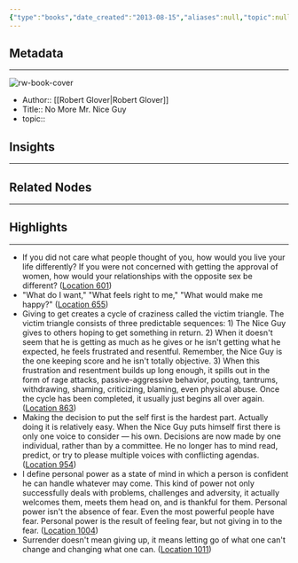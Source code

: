 ```yaml
---
{"type":"books","date_created":"2013-08-15","aliases":null,"topic":null,"url":null,"layout":null,"banner":null,"dg-publish":true,"tags":null,"permalink":"/300-biblio/100-books/no-more-mr-nice-guy/","dgPassFrontmatter":true,"created":"2023-10-20T12:44:15.000-05:00","updated":"2023-10-20T12:44:15.000-05:00"}
---
```


## Metadata
---
![rw-book-cover](https://images-na.ssl-images-amazon.com/images/I/515WyTW-5PL._SL200_.jpg)
- Author:: [[Robert Glover\|Robert Glover]]
- Title:: No More Mr. Nice Guy
- topic::  



## Insights
---
## Related Nodes
---

## Highlights 
---
- If you did not care what people thought of you, how would you live your life differently? If you were not concerned with getting the approval of women, how would your relationships with the opposite sex be different? ([Location 601](https://readwise.io/to_kindle?action=open&asin=B004C438CW&location=601))
- "What do I want," "What feels right to me," "What would make me happy?" ([Location 655](https://readwise.io/to_kindle?action=open&asin=B004C438CW&location=655))
- Giving to get creates a cycle of craziness called the victim triangle. The victim triangle consists of three predictable sequences: 1) The Nice Guy gives to others hoping to get something in return. 2) When it doesn't seem that he is getting as much as he gives or he isn't getting what he expected, he feels frustrated and resentful. Remember, the Nice Guy is the one keeping score and he isn't totally objective. 3) When this frustration and resentment builds up long enough, it spills out in the form of rage attacks, passive-aggressive behavior, pouting, tantrums, withdrawing, shaming, criticizing, blaming, even physical abuse. Once the cycle has been completed, it usually just begins all over again. ([Location 863](https://readwise.io/to_kindle?action=open&asin=B004C438CW&location=863))
- Making the decision to put the self first is the hardest part. Actually doing it is relatively easy. When the Nice Guy puts himself first there is only one voice to consider — his own. Decisions are now made by one individual, rather than by a committee. He no longer has to mind read, predict, or try to please multiple voices with conflicting agendas. ([Location 954](https://readwise.io/to_kindle?action=open&asin=B004C438CW&location=954))
- I define personal power as a state of mind in which a person is confident he can handle whatever may come. This kind of power not only successfully deals with problems, challenges and adversity, it actually welcomes them, meets them head on, and is thankful for them. Personal power isn't the absence of fear. Even the most powerful people have fear. Personal power is the result of feeling fear, but not giving in to the fear. ([Location 1004](https://readwise.io/to_kindle?action=open&asin=B004C438CW&location=1004))
- Surrender doesn't mean giving up, it means letting go of what one can't change and changing what one can. ([Location 1011](https://readwise.io/to_kindle?action=open&asin=B004C438CW&location=1011))
